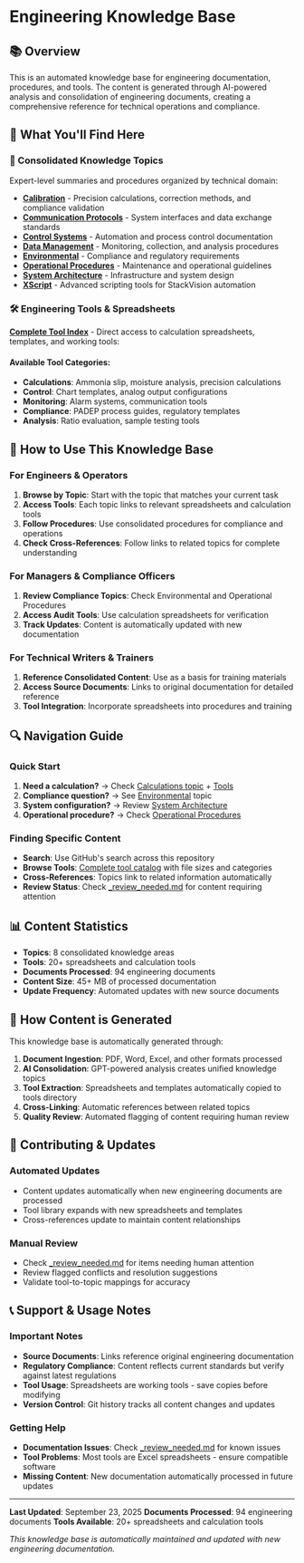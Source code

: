 # Engineering Knowledge Base

## 📚 Overview

This is an automated knowledge base for engineering documentation, procedures, and tools. The content is generated through AI-powered analysis and consolidation of engineering documents, creating a comprehensive reference for technical operations and compliance.

## 🎯 What You'll Find Here

### 📖 Consolidated Knowledge Topics
Expert-level summaries and procedures organized by technical domain:
- **[Calibration](topics/Calibration.md)** - Precision calculations, correction methods, and compliance validation
- **[Communication Protocols](topics/Communication_Protocols.md)** - System interfaces and data exchange standards
- **[Control Systems](topics/Control_Systems.md)** - Automation and process control documentation
- **[Data Management](topics/Data_Management.md)** - Monitoring, collection, and analysis procedures
- **[Environmental](topics/Environmental.md)** - Compliance and regulatory requirements
- **[Operational Procedures](topics/Operational_Procedures.md)** - Maintenance and operational guidelines
- **[System Architecture](topics/System_Architecture.md)** - Infrastructure and system design
- **[XScript](topics/XScript.md)** - Advanced scripting tools for StackVision automation

### 🛠️ Engineering Tools & Spreadsheets
**[Complete Tool Index](tools/README.md)** - Direct access to calculation spreadsheets, templates, and working tools:

#### Available Tool Categories:
- **Calculations**: Ammonia slip, moisture analysis, precision calculations
- **Control**: Chart templates, analog output configurations
- **Monitoring**: Alarm systems, communication tools
- **Compliance**: PADEP process guides, regulatory templates
- **Analysis**: Ratio evaluation, sample testing tools

## 🚀 How to Use This Knowledge Base

### For Engineers & Operators
1. **Browse by Topic**: Start with the topic that matches your current task
2. **Access Tools**: Each topic links to relevant spreadsheets and calculation tools
3. **Follow Procedures**: Use consolidated procedures for compliance and operations
4. **Check Cross-References**: Follow links to related topics for complete understanding

### For Managers & Compliance Officers
1. **Review Compliance Topics**: Check Environmental and Operational Procedures
2. **Access Audit Tools**: Use calculation spreadsheets for verification
3. **Track Updates**: Content is automatically updated with new documentation

### For Technical Writers & Trainers
1. **Reference Consolidated Content**: Use as a basis for training materials
2. **Access Source Documents**: Links to original documentation for detailed reference
3. **Tool Integration**: Incorporate spreadsheets into procedures and training

## 🔍 Navigation Guide

### Quick Start
1. **Need a calculation?** → Check [Calculations topic](topics/Calibration.md) + [Tools](tools/README.md)
2. **Compliance question?** → See [Environmental](topics/Environmental.md) topic
3. **System configuration?** → Review [System Architecture](topics/System_Architecture.md)
4. **Operational procedure?** → Check [Operational Procedures](topics/Operational_Procedures.md)

### Finding Specific Content
- **Search**: Use GitHub's search across this repository
- **Browse Tools**: [Complete tool catalog](tools/README.md) with file sizes and categories
- **Cross-References**: Topics link to related information automatically
- **Review Status**: Check [_review_needed.md](_review_needed.md) for content requiring attention

## 📊 Content Statistics

- **Topics**: 8 consolidated knowledge areas
- **Tools**: 20+ spreadsheets and calculation tools
- **Documents Processed**: 94 engineering documents
- **Content Size**: 45+ MB of processed documentation
- **Update Frequency**: Automated updates with new source documents

## 🤖 How Content is Generated

This knowledge base is automatically generated through:
1. **Document Ingestion**: PDF, Word, Excel, and other formats processed
2. **AI Consolidation**: GPT-powered analysis creates unified knowledge topics
3. **Tool Extraction**: Spreadsheets and templates automatically copied to tools directory
4. **Cross-Linking**: Automatic references between related topics
5. **Quality Review**: Automated flagging of content requiring human review

## 📝 Contributing & Updates

### Automated Updates
- Content updates automatically when new engineering documents are processed
- Tool library expands with new spreadsheets and templates
- Cross-references update to maintain content relationships

### Manual Review
- Check [_review_needed.md](_review_needed.md) for items needing human attention
- Review flagged conflicts and resolution suggestions
- Validate tool-to-topic mappings for accuracy

## 📞 Support & Usage Notes

### Important Notes
- **Source Documents**: Links reference original engineering documentation
- **Regulatory Compliance**: Content reflects current standards but verify against latest regulations
- **Tool Usage**: Spreadsheets are working tools - save copies before modifying
- **Version Control**: Git history tracks all content changes and updates

### Getting Help
- **Documentation Issues**: Check [_review_needed.md](_review_needed.md) for known issues
- **Tool Problems**: Most tools are Excel spreadsheets - ensure compatible software
- **Missing Content**: New documentation automatically processed in future updates

---

**Last Updated**: September 23, 2025
**Documents Processed**: 94 engineering documents
**Tools Available**: 20+ spreadsheets and calculation tools

*This knowledge base is automatically maintained and updated with new engineering documentation.*

